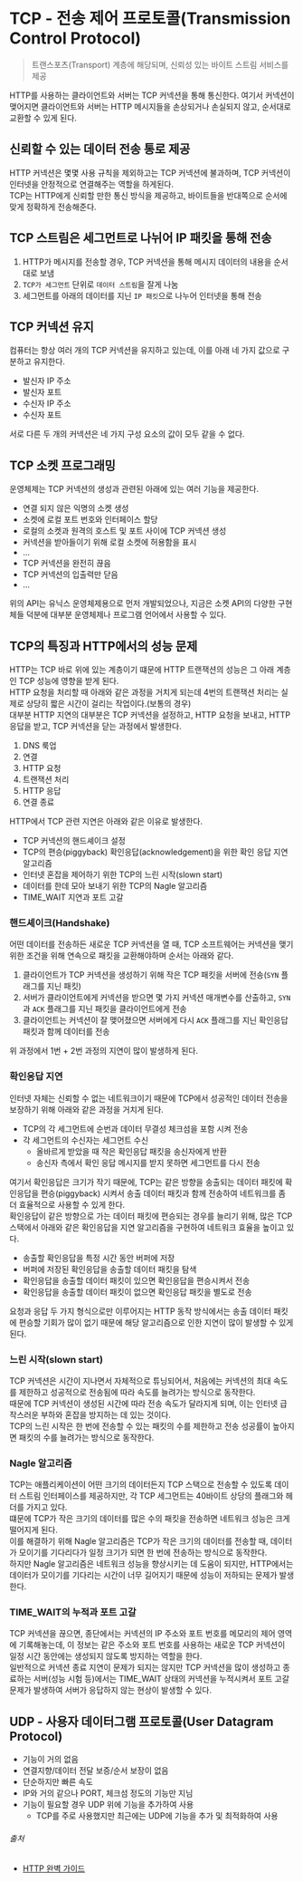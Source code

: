 # TCP - 전송 제어 프로토콜(Transmission Control Protocol)

> 트랜스포츠(Transport) 계층에 해당되며, 신뢰성 있는 바이트 스트림 서비스를 제공

HTTP를 사용하는 클라이언트와 서버는 TCP 커넥션을 통해 통신한다. 여기서 커넥션이 맺어지면 클라이언트와 서버는 HTTP 메시지들을 손상되거나 손실되지 않고, 순서대로 교환할 수 있게 된다.

## 신뢰할 수 있는 데이터 전송 통로 제공

HTTP 커넥션은 몇몇 사용 규칙을 제외하고는 TCP 커넥션에 불과하며, TCP 커넥션이 인터넷을 안정적으로 연결해주는 역할을 하게된다.  
TCP는 HTTP에게 신뢰할 만한 통신 방식을 제공하고, 바이트들을 반대쪽으로 순서에 맞게 정확하게 전송해준다.

## TCP 스트림은 세그먼트로 나뉘어 IP 패킷을 통해 전송

1. HTTP가 메시지를 전송할 경우, TCP 커넥션을 통해 메시지 데이터의 내용을 순서대로 보냄
2. `TCP가 세그먼트` 단위로 `데이터 스트림`을 잘게 나눔
3. 세그먼트를 아래의 데이터를 지닌 `IP 패킷`으로 나누어 인터넷을 통해 전송

## TCP 커넥션 유지

컴퓨터는 항상 여러 개의 TCP 커넥션을 유지하고 있는데, 이를 아래 네 가지 값으로 구분하고 유지한다.

- 발신자 IP 주소
- 발신자 포트
- 수신자 IP 주소
- 수신자 포트

서로 다른 두 개의 커넥션은 네 가지 구성 요소의 값이 모두 같을 수 없다.

## TCP 소켓 프로그래밍

운영체제는 TCP 커넥션의 생성과 관련된 아래에 있는 여러 기능을 제공한다.

- 연결 되지 않은 익명의 소켓 생성
- 소켓에 로컬 포트 번호와 인터페이스 할당
- 로컬의 소켓과 원격의 호스트 및 포트 사이에 TCP 커넥션 생성
- 커넥션을 받아들이기 위해 로컬 소켓에 허용함을 표시
- ...
- TCP 커넥션을 완전히 끊음
- TCP 커넥션의 입출력만 닫음
- ...

위의 API는 유닉스 운영체제용으로 먼저 개발되었으나, 지금은 소켓 API의 다양한 구현체들 덕분에 대부분 운영체제나 프로그램 언어에서 사용할 수 있다.

## TCP의 특징과 HTTP에서의 성능 문제

HTTP는 TCP 바로 위에 있는 계층이기 떄문에 HTTP 트랜잭션의 성능은 그 아래 계층인 TCP 성능에 영향을 받게 된다.  
HTTP 요청을 처리할 때 아래와 같은 과정을 거치게 되는데 4번의 트랜잭션 처리는 실제로 상당히 짧은 시간이 걸리는 작업이다.(보통의 경우)  
대부분 HTTP 지연의 대부분은 TCP 커넥션을 설정하고, HTTP 요청을 보내고, HTTP 응답을 받고, TCP 커넥션을 닫는 과정에서 발생한다.

1. DNS 룩업
2. 연결
3. HTTP 요청
4. 트랜잭션 처리
5. HTTP 응답
6. 연결 종료

HTTP에서 TCP 관련 지연은 아래와 같은 이유로 발생한다.

- TCP 커넥션의 핸드셰이크 설정
- TCP의 편승(piggyback) 확인응답(acknowledgement)을 위한 확인 응답 지연 알고리즘
- 인터넷 혼잡을 제어하기 위한 TCP의 느린 시작(slown start)
- 데이터를 한데 모아 보내기 위한 TCP의 Nagle 알고리즘
- TIME_WAIT 지연과 포트 고갈

### 핸드셰이크(Handshake)

어떤 데이터를 전송하든 새로운 TCP 커넥션을 열 때, TCP 소프트웨어는 커넥션을 맺기 위한 조건을 위해 연속으로 패킷을 교환해야하며 순서는 아래와 같다.

1. 클라이언트가 TCP 커넥션을 생성하기 위해 작은 TCP 패킷을 서버에 전송(`SYN` 플래그를 지닌 패킷)
2. 서버가 클라이언트에게 커넥션을 받으면 몇 가지 커넥션 매개변수를 산출하고, `SYN`과 `ACK` 플래그를 지닌 패킷을 클라이언트에게 전송
3. 클라이언트는 커넥션이 잘 맺어졌으면 서버에게 다시 `ACK` 플래그를 지닌 확인응답 패킷과 함께 데이터를 전송

위 과정에서 1번 + 2번 과정의 지연이 많이 발생하게 된다.

### 확인응답 지연

인터넷 자체는 신뢰할 수 없는 네트워크이기 때문에 TCP에서 성공적인 데이터 전송을 보장하기 위해 아래와 같은 과정을 거치게 된다.

- TCP의 각 세그먼트에 순번과 데이터 무결성 체크섬을 포함 시켜 전송
- 각 세그먼트의 수신자는 세그먼트 수신
    - 올바르게 받았을 때 작은 확인응답 패킷을 송신자에게 반환
    - 송신자 측에서 확인 응답 메시지를 받지 못하면 세그먼트를 다시 전송

여기서 확인응답은 크기가 작기 때문에, TCP는 같은 방향을 송출되는 데이터 패킷에 확인응답을 편승(piggyback) 시켜서 송출 데이터 패킷과 함께 전송하여 네트워크를 좀 더 효율적으로 사용할 수 있게 한다.  
확인응답이 같은 방향으로 가는 데이터 패킷에 편승되는 경우를 늘리기 위해, 많은 TCP 스택에서 아래와 같은 확인응답을 지연 알고리즘을 구현하여 네트워크 효율을 높이고 있다.

- 송출할 확인응답을 특정 시간 동안 버퍼에 저장
- 버퍼에 저장된 확인응답을 송출할 데이터 패킷을 탐색
- 확인응답을 송출할 데이터 패킷이 있으면 확인응답을 편승시켜서 전송
- 확인응답을 송출할 데이터 패킷이 없으면 확인응답 패킷을 별도로 전송

요청과 응답 두 가지 형식으로만 이루어지는 HTTP 동작 방식에서는 송출 데이터 패킷에 편승할 기회가 많이 없기 때문에 해당 알고리즘으로 인한 지연이 많이 발생할 수 있게된다.

### 느린 시작(slown start)

TCP 커넥션은 시간이 지나면서 자체적으로 튜닝되어서, 처음에는 커넥션의 최대 속도를 제한하고 성공적으로 전송됨에 따라 속도를 늘려가는 방식으로 동작한다.  
때문에 TCP 커넥션이 생성된 시간에 따라 전송 속도가 달라지게 되며, 이는 인터넷 급작스러운 부하와 혼잡을 방지하는 데 있는 것이다.  
TCP의 느린 시작은 한 번에 전송할 수 있는 패킷의 수를 제한하고 전송 성공률이 높아지면 패킷의 수를 늘려가는 방식으로 동작한다.

### Nagle 알고리즘

TCP는 애플리케이션이 어떤 크기의 데이터든지 TCP 스택으로 전송할 수 있도록 데이터 스트림 인터페이스를 제공하지만, 각 TCP 세그먼트는 40바이트 상당의 플래그와 헤더를 가지고 있다.  
떄문에 TCP가 작은 크기의 데이터를 많은 수의 패킷을 전송하면 네트워크 성능은 크게 떨어지게 된다.  
이를 해결하기 위해 Nagle 알고리즘은 TCP가 작은 크기의 데이터를 전송할 때, 데이터가 모이기를 기다리다가 일정 크기가 되면 한 번에 전송하는 방식으로 동작한다.  
하지만 Nagle 알고리즘은 네트워크 성능을 향상시키는 데 도움이 되지만, HTTP에서는 데이터가 모이기를 기다리는 시간이 너무 길어지기 때문에 성능이 저하되는 문제가 발생한다.

### TIME_WAIT의 누적과 포트 고갈

TCP 커넥션을 끊으면, 종단에서는 커넥션의 IP 주소와 포트 번호를 메모리의 제어 영역에 기록해놓는데, 이 정보는 같은 주소와 포트 번호를 사용하는 새로운 TCP 커넥션이 일정 시간 동안에는 생성되지 않도록
방지하는 역할을 한다.  
일반적으로 커넥션 종료 지연이 문제가 되지는 않지만 TCP 커넥션을 많이 생성하고 종료하는 서버(성능 시험 등)에서는 TIME_WAIT 상태의 커넥션을 누적시켜서 포트 고갈 문제가 발생하여 서버가 응답하지 않는
현상이 발생할 수 있다.

## UDP - 사용자 데이터그램 프로토콜(User Datagram Protocol)

- 기능이 거의 없음
- 연결지향/데이터 전달 보증/순서 보장이 없음
- 단순하지만 빠른 속도
- IP와 거의 같으나 PORT, 체크섬 정도의 기능만 지님
- 기능이 필요할 경우 UDP 위에 기능을 추가하여 사용
    - TCP를 주로 사용했지만 최근에는 UDP에 기능을 추가 및 최적화하여 사용

###### 출처

- [HTTP 완벽 가이드](https://www.aladin.co.kr/shop/wproduct.aspx?ItemId=294437345)